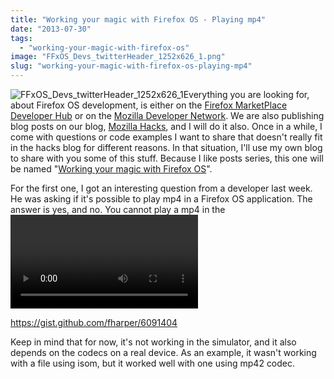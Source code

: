 ```yaml
---
title: "Working your magic with Firefox OS - Playing mp4"
date: "2013-07-30"
tags: 
  - "working-your-magic-with-firefox-os"
image: "FFxOS_Devs_twitterHeader_1252x626_1.png"
slug: "working-your-magic-with-firefox-os-playing-mp4"
---
```


![FFxOS_Devs_twitterHeader_1252x626_1](images/FFxOS_Devs_twitterHeader_1252x626_1.png)Everything you are looking for, about Firefox OS development, is either on the [Firefox MarketPlace Developer Hub](https://marketplace.firefox.com/developers/) or on the [Mozilla Developer Network](https://developer.mozilla.org/en-US/docs/Mozilla/Firefox_OS?menu). We are also publishing blog posts on our blog, [Mozilla Hacks](https://hacks.mozilla.org/), and I will do it also. Once in a while, I come with questions or code examples I want to share that doesn't really fit in the hacks blog for different reasons. In that situation, I'll use my own blog to share with you some of this stuff. Because I like posts series, this one will be named "[Working your magic with Firefox OS](http://fred.dev/tag/working-your-magic-with-firefox-os/)".

For the first one, I got an interesting question from a developer last week. He was asking if it's possible to play mp4 in a Firefox OS application. The answer is yes, and no. You cannot play a mp4 in the <video> tag for security reason, but there is another way to do it: Web Activity. By using this sample code below, you will be able to play a mp4 file.

https://gist.github.com/fharper/6091404

Keep in mind that for now, it's not working in the simulator, and it also depends on the codecs on a real device. As an example, it wasn't working with a file using isom, but it worked well with one using mp42 codec.
